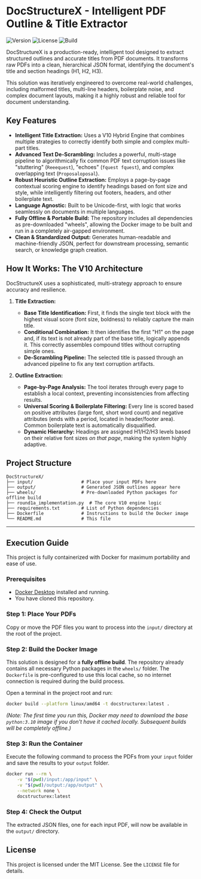 # DocStructureX - Intelligent PDF Outline & Title Extractor

![Version](https://img.shields.io/badge/Version-10.0-blue.svg)
![License](https://img.shields.io/badge/License-MIT-green.svg)
![Build](https://img.shields.io/badge/Build-Docker-blueviolet.svg)

DocStructureX is a production-ready, intelligent tool designed to extract structured outlines and accurate titles from PDF documents. It transforms raw PDFs into a clean, hierarchical JSON format, identifying the document's title and section headings (H1, H2, H3).

This solution was iteratively engineered to overcome real-world challenges, including malformed titles, multi-line headers, boilerplate noise, and complex document layouts, making it a highly robust and reliable tool for document understanding.

## Key Features

-   **Intelligent Title Extraction:** Uses a V10 Hybrid Engine that combines multiple strategies to correctly identify both simple and complex multi-part titles.
-   **Advanced Text De-Scrambling:** Includes a powerful, multi-stage pipeline to algorithmically fix common PDF text corruption issues like "stuttering" (`Reeequest`), "echoes" (`fquest fquest`), and complex overlapping text (`Proposaloposal`).
-   **Robust Heuristic Outline Extraction:** Employs a page-by-page contextual scoring engine to identify headings based on font size and style, while intelligently filtering out footers, headers, and other boilerplate text.
-   **Language Agnostic:** Built to be Unicode-first, with logic that works seamlessly on documents in multiple languages.
-   **Fully Offline & Portable Build:** The repository includes all dependencies as pre-downloaded "wheels", allowing the Docker image to be built and run in a completely air-gapped environment.
-   **Clean & Standardized Output:** Generates human-readable and machine-friendly JSON, perfect for downstream processing, semantic search, or knowledge graph creation.

## How It Works: The V10 Architecture

DocStructureX uses a sophisticated, multi-strategy approach to ensure accuracy and resilience.

1.  **Title Extraction:**
    -   **Base Title Identification:** First, it finds the single text block with the highest visual score (font size, boldness) to reliably capture the main title.
    -   **Conditional Combination:** It then identifies the first "H1" on the page and, if its text is not already part of the base title, logically appends it. This correctly assembles compound titles without corrupting simple ones.
    -   **De-Scrambling Pipeline:** The selected title is passed through an advanced pipeline to fix any text corruption artifacts.

2.  **Outline Extraction:**
    -   **Page-by-Page Analysis:** The tool iterates through every page to establish a local context, preventing inconsistencies from affecting results.
    -   **Universal Scoring & Boilerplate Filtering:** Every line is scored based on positive attributes (large font, short word count) and negative attributes (ends with a period, located in header/footer area). Common boilerplate text is automatically disqualified.
    -   **Dynamic Hierarchy:** Headings are assigned H1/H2/H3 levels based on their relative font sizes *on that page*, making the system highly adaptive.

## Project Structure

```
DocStructureX/
├── input/                  # Place your input PDFs here
├── output/                 # Generated JSON outlines appear here
├── wheels/                 # Pre-downloaded Python packages for offline build
├── round1a_implementation.py  # The core V10 engine logic
├── requirements.txt        # List of Python dependencies
├── Dockerfile              # Instructions to build the Docker image
└── README.md               # This file
```

---

## Execution Guide

This project is fully containerized with Docker for maximum portability and ease of use.

### Prerequisites

-   [Docker Desktop](https://www.docker.com/products/docker-desktop/) installed and running.
-   You have cloned this repository.

### Step 1: Place Your PDFs

Copy or move the PDF files you want to process into the `input/` directory at the root of the project.

### Step 2: Build the Docker Image

This solution is designed for a **fully offline build**. The repository already contains all necessary Python packages in the `wheels/` folder. The `Dockerfile` is pre-configured to use this local cache, so no internet connection is required during the build process.

Open a terminal in the project root and run:

```bash
docker build --platform linux/amd64 -t docstructurex:latest .
```
*(Note: The first time you run this, Docker may need to download the base `python:3.10` image if you don't have it cached locally. Subsequent builds will be completely offline.)*

### Step 3: Run the Container

Execute the following command to process the PDFs from your `input` folder and save the results to your `output` folder.

```bash
docker run --rm \
    -v "$(pwd)/input:/app/input" \
    -v "$(pwd)/output:/app/output" \
    --network none \
    docstructurex:latest
```
### Step 4: Check the Output

The extracted JSON files, one for each input PDF, will now be available in the `output/` directory.

## License

This project is licensed under the MIT License. See the `LICENSE` file for details.
